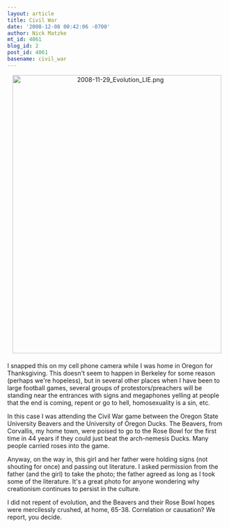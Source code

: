 ```yaml
---
layout: article
title: Civil War
date: '2008-12-08 00:42:06 -0700'
author: Nick Matzke
mt_id: 4061
blog_id: 2
post_id: 4061
basename: civil_war
---
```

<img src="http://pandasthumb.org/archives/2008/12/08/2008-11-29_Evolution_LIE.png" alt="2008-11-29_Evolution_LIE.png" width="480" height="640" style="text-align: center; display: block; margin: 0 auto 20px;" class="mt-image-center" />

I snapped this on my cell phone camera while I was home in Oregon for Thanksgiving.  This doesn't seem to happen in Berkeley for some reason (perhaps we're hopeless), but in several other places when I have been to large football games, several groups of protestors/preachers will be standing near the entrances with signs and megaphones yelling at people that the end is coming, repent or go to hell, homosexuality is a sin, etc. 

In this case I was attending the Civil War game between the Oregon State University Beavers and the University of Oregon Ducks.  The Beavers, from Corvallis, my home town, were poised to go to the Rose Bowl for the first time in 44 years if they could just beat the arch-nemesis Ducks.  Many people carried roses into the game.

Anyway, on the way in, this girl and her father were holding signs (not shouting for once) and passing out literature.  I asked permission from the father (and the girl) to take the photo; the father agreed as long as I took some of the literature.  It's a great photo for anyone wondering why creationism continues to persist in the culture.

I did not repent of evolution, and the Beavers and their Rose Bowl hopes were mercilessly crushed, at home, 65-38.  Correlation or causation?  We report, you decide.
